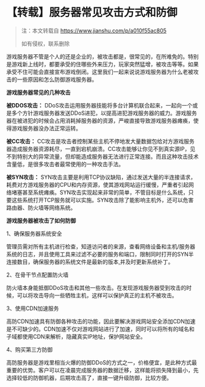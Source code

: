 # 【转载】服务器常见攻击方式和防御


> 注：本文转载自 https://www.jianshu.com/p/a010f55ac805
> 
> 如有侵权，联系删除

游戏服务器不管是个人的还是企业的，被攻击都是，很常见的，在所难免的。特别是游戏新上线时，都要承受的住哪些外来压力，玩家突然猛增，被攻击等等。如果承受不住可能会直接宣布游戏倒闭。这里我们一起来说说游戏服务器为什么老被攻击的一些原因和怎么防御游戏服务器。

**游戏服务器常见的几种攻击**

**被DDOS攻击：** DDoS攻击运用服务器技能将多台计算机联合起来，一起向一个或是多个方针游戏服务器发送DDoS进犯，以提高进犯游戏服务器的威力。游戏服务器在被进犯的时候会占用消耗掉服务器的资源，严峻直接导致游戏服务器瘫痪，使得游戏服务器没办法正常运转。

**被CC攻击：** CC攻击是攻击者控制某些主机不停地发大量数据包给对方游戏服务器造成服务器资源耗尽，一直到宕机崩溃。CC攻击能够让你见不到真实源IP，见不到特别大的异常流量，但却能造成服务器无法进行正常连接。而且这种攻击技术含量低，是很多攻击者最常使用的一种攻击手法。

**被SYN攻击：** SYN攻击主要是利用TCP协议缺陷，通过发送大量的半连接请求，耗费对方游戏服务器的CPU和内存资源，使其游戏网站运行缓慢，严重者引起网络堵塞甚至系统瘫痪。SYN攻击实现起来非常的简单，不管目标是什么系统，只要这些系统打开TCP服务就可以实施。SYN攻击除了能影响主机外，还可以危害路由器、防火墙等网络系统。

**游戏服务器被攻击了如何防御**

1、确保服务器系统安全

管理员需对所有主机进行检查，知道访问者的来源，查看网络设备和主机/服务器系统的日志，并且使用工具来过滤不必要的服务和端口，限制同时打开的SYN半连接数目，确保服务器的系统文件是最新的版本,并及时更新系统补丁。

2、在骨干节点配置防火墙

防火墙本身能抵御DDoS攻击和其他一些攻击。在发现游戏服务器受到攻击的时候，可以将攻击导向一些牺牲主机，这样可以保护真正的主机不被攻击。

3、使用CDN加速服务

高防CDN加速具有防御各种攻击的功能，因此要解决游戏网站安全添加CDN加速是不可缺少的。CDN加速不仅对游戏网站进行了加速，同时可以将所有的域名和子域都使用CDN来解析，隐藏真实IP地址，保护网站安全。

4、购买第三方防御

高防服务器是游戏里相当火爆的防御DDoS的方式之一，价格便宜，是此种方式最重要的优势。客户可以在凌晨完成服务器的数据迁移，这样能将损失降到最小，先选择较低的防御机器，后期攻击高了，直接一键升级防御，比较方便。

